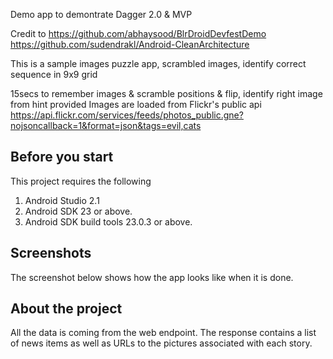 Demo app to demontrate Dagger 2.0 & MVP

Credit to 
  https://github.com/abhaysood/BlrDroidDevfestDemo
  https://github.com/sudendrakl/Android-CleanArchitecture

This is a sample images puzzle app, scrambled images, identify correct sequence in 9x9 grid

15secs to remember images & scramble positions & flip, identify right image from hint provided
Images are loaded from Flickr's public api
https://api.flickr.com/services/feeds/photos_public.gne?nojsoncallback=1&format=json&tags=evil,cats

## Before you start
This project requires the following

1. Android Studio 2.1
2. Android SDK 23 or above.
3. Android SDK build tools 23.0.3 or above.

## Screenshots
The screenshot below shows how the app looks like when it is done.

## About the project
All the data is coming from the web endpoint.
The response contains a list of news items as well as URLs to the pictures associated with each story.

